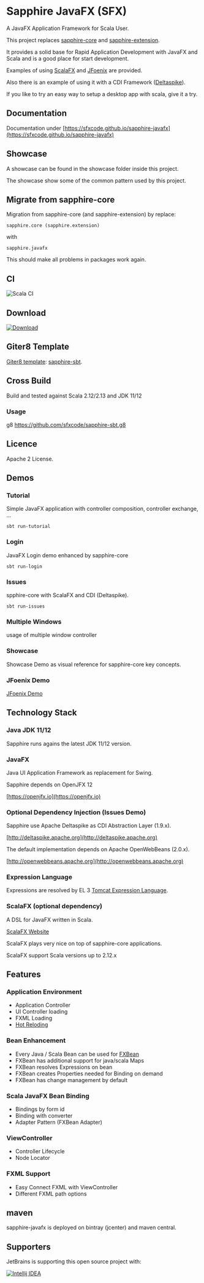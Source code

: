 # Sapphire JavaFX (SFX)

A JavaFX Application Framework for Scala User.

This project replaces [sapphire-core](https://sfxcode.github.io/sapphire-core) and [sapphire-extension](https://sfxcode.github.io/sapphire-extension).

It provides a solid base for Rapid Application Development with JavaFX and Scala and is a good place for start development.

Examples of using [ScalaFX](http://www.scalafx.org/) and [JFoenix](http://www.jfoenix.com/) are provided.

Also there is an example of using it with a CDI Framework ([Deltaspike](https://deltaspike.apache.org/)).

If you like to try an easy way to setup a desktop app with scala, give it a try.

## Documentation

Documentation under [https://sfxcode.github.io/sapphire-javafx](https://sfxcode.github.io/sapphire-javafx)

## Showcase

A showcase can be found in the showcase folder inside this project.

The showcase show some of the common pattern used by this project.

## Migrate from sapphire-core

Migration from sapphire-core (and sapphire-extension) by replace:

```
sapphire.core (sapphire.extension)
```

with

```
sapphire.javafx
```

This should make all problems in packages work again.

## CI

![Scala CI](https://github.com/sfxcode/sapphire-javafx/workflows/Scala%20CI/badge.svg)

## Download

[ ![Download](https://api.bintray.com/packages/sfxcode/maven/sapphire-javafx/images/download.svg) ](https://bintray.com/sfxcode/maven/sapphire-javafx/_latestVersion)

## Giter8 Template

[Giter8 template](http://www.foundweekends.org/giter8/): [sapphire-sbt](https://github.com/sfxcode/sapphire-sbt.g8).

## Cross Build

Build and tested against Scala 2.12/2.13 and JDK 11/12

### Usage

g8 https://github.com/sfxcode/sapphire-sbt.g8

## Licence

Apache 2 License.


## Demos

### Tutorial

Simple JavaFX application with controller composition, controller exchange, ...

```
sbt run-tutorial
```

### Login

JavaFX Login demo enhanced by sapphire-core

```
sbt run-login
```

### Issues

spphire-core with ScalaFX and CDI (Deltaspike).

```
sbt run-issues
```

### Multiple Windows

usage of multiple window controller

### Showcase

Showcase Demo as visual reference for sapphire-core key concepts.

### JFoenix Demo

[JFoenix Demo](https://github.com/sfxcode/sapphire-jfoenix-demo)

## Technology Stack

### Java  JDK 11/12

Sapphire runs agains the latest JDK 11/12 version.

### JavaFX

Java UI Application Framework as replacement for Swing.

Sapphire depends on OpenJFX 12

[https://openjfx.io](https://openjfx.io)

### Optional Dependency Injection (Issues Demo)

Sapphire use Apache Deltaspike as CDI Abstraction Layer (1.9.x).

[http://deltaspike.apache.org](http://deltaspike.apache.org)

The default implementation depends on Apache OpenWebBeans (2.0.x).

[http://openwebbeans.apache.org](http://openwebbeans.apache.org)

### Expression Language

Expressions are resolved by EL 3 [Tomcat Expression Language](https://tomcat.apache.org/tomcat-8.0-doc/elapi/index.html).

### ScalaFX (optional dependency)

A DSL for JavaFX written in Scala.

[ScalaFX Website](http://www.scalafx.org/)

ScalaFX plays very nice on top of sapphire-core applications.

ScalaFX support Scala versions up to 2.12.x

## Features

### Application Environment

- Application Controller
- UI Controller loading
- FXML Loading
- [Hot Reloding](https://sfxcode.github.io/sapphire-core/development.html)

### Bean Enhancement

- Every Java / Scala Bean can be used for [FXBean](https://sfxcode.github.io/sapphire-core/detail/fxbean.html)
- FXBean has additional support for java/scala Maps
- FXBean resolves Expressions on bean
- FXBean creates Properties needed for Binding on demand
- FXBean has change management by default

### Scala JavaFX Bean Binding

- Bindings by form id
- Binding with converter
- Adapter Pattern (FXBean Adapter)

### ViewController

- Controller Lifecycle
- Node Locator

### FXML Support

- Easy Connect FXML with ViewController
- Different FXML path options

## maven

sapphire-javafx is deployed on bintray (jcenter) and maven central.

## Supporters

JetBrains is supporting this open source project with:

[![Intellij IDEA](http://www.jetbrains.com/img/logos/logo_intellij_idea.png)](http://www.jetbrains.com/idea/)


